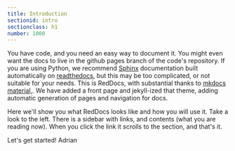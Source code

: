 ```yaml
---
title: Introduction
sectionid: intro
sectionclass: h1
number: 1000
---
```


You have code, and you need an easy way to document it. You might even want the docs to live in the github pages branch of the code's repository. If you are using Python, we recommend [Sphinx](http://www.sphinx-doc.org/en/stable/contents.html) documentation built automatically on [readthedocs](http://readthedocs.org/), but this may be too complicated, or not suitable for your needs. This is RedDocs, with substantial thanks to  <a href="https://github.com/squidfunk/mkdocs-material" target="_blank">mkdocs material,</a>. We have added a front page and jekyll-ized that theme, adding automatic generation of pages and navigation for docs. 

Here we'll show you what RedDocs looks like and how you will use it. Take a look to the left. There is a sidebar with links, and contents (what you are reading now). When you click the link it scrolls to the section, and that's it.

Let's get started! Adrian
